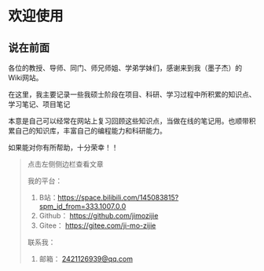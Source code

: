 # 欢迎使用

## 说在前面

各位的教授、导师、同门、师兄师姐、学弟学妹们，感谢来到我（墨子杰）的Wiki网站。

在这里，我主要记录一些我硕士阶段在项目、科研、学习过程中所积累的知识点、学习笔记、项目笔记

本意是自己可以经常在网站上复习回顾这些知识点，当做在线的笔记用。也顺带积累自己的知识库，丰富自己的编程能力和科研能力。

如果能对你有所帮助，十分荣幸！！


> 点击左侧侧边栏查看文章
> 
> 我的平台：
>   1. B站：https://space.bilibili.com/145083815?spm_id_from=333.1007.0.0
>   2. Github： https://github.com/jimozijie
>   3. Gitee： https://gitee.com/ji-mo-zijie
>
> 
> 联系我：
>   1. 邮箱： 2421126939@qq.com
